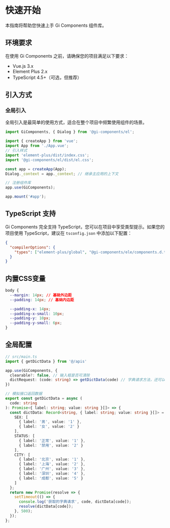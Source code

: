 # 快速开始

本指南将帮助您快速上手 Gi Components 组件库。

## 环境要求

在使用 Gi Components 之前，请确保您的项目满足以下要求：

- Vue.js 3.x
- Element Plus 2.x
- TypeScript 4.5+（可选，但推荐）

## 引入方式

### 全局引入

全局引入是最简单的使用方式，适合在整个项目中频繁使用组件的场景。

```js
import GiComponents, { Dialog } from '@gi-components/el';

import { createApp } from 'vue';
import App from './App.vue';
// 引入样式
import 'element-plus/dist/index.css';
import '@gi-components/el/dist/el.css';

const app = createApp(App);
Dialog._context = app._context; // 继承主应用的上下文

// 注册组件库
app.use(GiComponents);

app.mount('#app');
```

## TypeScript 支持

Gi Components 完全支持 TypeScript，您可以在项目中享受类型提示。如果您的项目使用 TypeScript，建议在 `tsconfig.json` 中添加以下配置：

```json
{
  "compilerOptions": {
    "types": ["element-plus/global", "@gi-components/ele/components.d.ts"]
  }
}
```

## 内置CSS变量

```css
body {
  --margin: 14px; // 基础外边距
  --padding: 14px; // 基础内边距

  --padding-x: 14px;
  --padding-x-small: 10px;
  --padding-y: 10px;
  --padding-y-small: 6px;
}
```

## 全局配置

```ts
// src/main.ts
import { getDictData } from '@/apis'

app.use(GiComponents, {
  clearable?: false, // 输入框是否可清除
  dictRequest: (code: string) => getDictData(code) // 字典请求方法，还可以做一些持久化的处理，以及数据过滤
})
```

```ts
// 模拟接口返回数据
export const getDictData = async (
  code: string
): Promise<{ label: string; value: string }[]> => {
  const dictData: Record<string, { label: string; value: string }[]> = {
    SEX: [
      { label: '男', value: '1' },
      { label: '女', value: '2' }
    ],
    STATUS: [
      { label: '正常', value: '1' },
      { label: '禁用', value: '2' }
    ],
    CITY: [
      { label: '北京', value: '1' },
      { label: '上海', value: '2' },
      { label: '广州', value: '3' },
      { label: '深圳', value: '4' },
      { label: '成都', value: '5' }
    ]
  };
  return new Promise(resolve => {
    setTimeout(() => {
      console.log('获取的字典请求', code, dictData[code]);
      resolve(dictData[code]);
    }, 500);
  });
};
```
